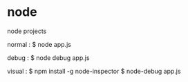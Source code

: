 # node
node projects

normal : 
$ node app.js

debug :
$ node debug app.js

visual :
$ npm install -g node-inspector
$ node-debug app.js

